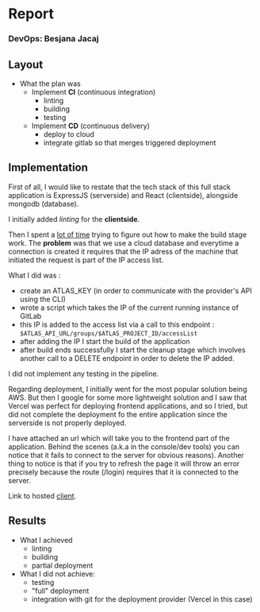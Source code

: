 # Report
### DevOps: Besjana Jacaj

## Layout
- What the plan was
    - Implement **CI** (continuous integration)
        - linting
        - building
        - testing
    - Implement **CD** (continuous delivery)
        - deploy to cloud
        - integrate gitlab so that merges triggered deployment

## Implementation
First of all, I would like to restate that the tech stack of this full stack application is ExpressJS (serverside) and React (clientside), alongside mongodb (database).

I initially added *linting* for the **clientside**.

Then I spent a <u>lot of time</u> trying to figure out how to make the build stage work. The __problem__ was that we use a cloud database and everytime a connection is created it requires that the IP adress of the machine that initiated the request is part of the IP access list.

What I did was :
- create an ATLAS_KEY (in order to communicate with the provider's API  using the CLI)
- wrote a script which takes the IP of the current running instance of GitLab 
- this IP is added to the access list via a call to this endpoint : `$ATLAS_API_URL/groups/$ATLAS_PROJECT_ID/accessList`
- after adding the IP I start the build of the application
- after build ends successfully I start the cleanup stage which involves another call to a DELETE endpoint in order to delete the IP added.


I did not implement any testing in the pipeline. 

Regarding deployment, I initially went for the most popular solution being AWS. 
But then I google for some more lightweight solution and I saw that Vercel was perfect for deploying frontend applications, and so I tried, but did not complete the deployment fo the entire application since the serverside is not properly deployed.

I have attached an url which will take you to the frontend part of the application. Behind the scenes (a.k.a in the console/dev tools) you can notice that it fails to connect to the server for obvious reasons).
Another thing to notice is that if you try to refresh the page it will throw an error precisely because the route (/login) requires that it is connected to the server.

Link to hosted [client](https://client-phi-nine.vercel.app).

## Results

- What I achieved
    - linting
    - building
    - partial deployment
- What I did not achieve:
    - testing
    - "full" deployment
    - integration with git for the deployment provider (Vercel in this case)

